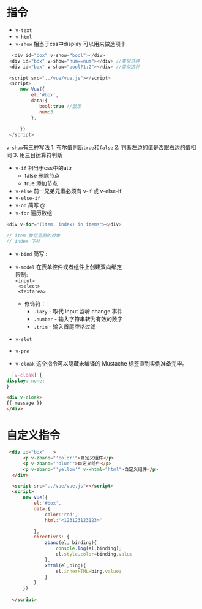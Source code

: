  # 指令
   - `v-text`
   - `v-html`
   - `v-show` 相当于css中display 可以用来做选项卡
   ```js
     <div id="box" v-show="bool"></div>
    <div id="box" v-show="num==num"></div> //类似这种
    <div id="box" v-show="bool?1:2"></div> //类似这种

    <script src="../vue/vue.js"></script>
    <script>
        new Vue({
            el:'#box',
            data:{
               bool:true //显示
               num:3
            },
          
        })
    </script>
   ```
   `v-show`有三种写法 
     1. 布尔值判断`true`和`false`
     2. 判断左边的值是否跟右边的值相同 
     3. 用三目运算符判断
   - `v-if`  相当于css中的attr   
        * false 删除节点
        * true  添加节点
   - `v-else`   前一兄弟元素必须有 v-if 或 v-else-if
   - `v-else-if`
   - `v-on` 简写 @
   - `v-for` 遍历数组
   ```js
   <div v-for="(item, index) in items"></div>

   // item 数组里面的对象
   // index 下标
   ```
   - `v-bind` 简写 :
   - `v-model`   在表单控件或者组件上创建双向绑定  
   限制:  
     `<input>`  
    ` <select>`  
    ` <textarea>`  
      * 修饰符：
        * `.lazy` - 取代 input 监听 change 事件
        * `.number` - 输入字符串转为有效的数字
        * `.trim` - 输入首尾空格过滤

  
   - `v-slot`
   - `v-pre`
   - `v-cloak`  这个指令可以隐藏未编译的 Mustache 标签直到实例准备完毕。
   ```css
     [v-cloak] {
  display: none;
}
   ```
   ```html
   <div v-cloak>
  {{ message }}
</div>
   ```
   # 自定义指令
  ```html
   <div id="box"   >
        <p v-zbano="'color'">自定义组件</p>
        <p v-zbano="'blue'">自定义组件</p>
        <p v-zbano="'yellow'" v-xhtml="html">自定义组件</p>
    </div>

    <script src="../vue/vue.js"></script>
    <script>
        new Vue({
            el:'#box',
            data:{
                color:'red',
                html:'<123123123123>'

            },
            directives: {
                zbano(el, binding){
                    console.log(el,binding);
                    el.style.color=binding.value
                },
                xhtml(el,bing){
                    el.innerHTML=bing.value;
                }
            }
        })
           
    </script>
  ```